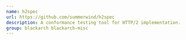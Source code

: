 ```yaml
---
name: h2spec
url: https://github.com/summerwind/h2spec
description: A conformance testing tool for HTTP/2 implementation.
group: blackarch blackarch-misc
---
```

